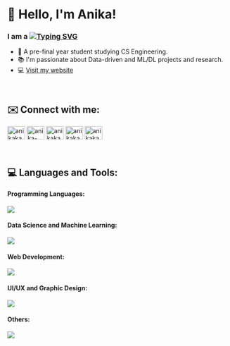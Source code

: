 # 👋 Hello, I'm Anika!

### I am a [![Typing SVG](https://readme-typing-svg.herokuapp.com?font=Inconsolata&size=20&lines=UI/UX+Designer;Frontend+Developer;Data+Analyst;ML+Developer)](https://git.io/typing-svg)

- 🎒 A pre-final year student studying CS Engineering.
- 📚 I'm passionate about Data-driven and ML/DL projects and research.
- 💻 [Visit my website](https://anikakamath.super.site/) 

<br>

## ✉️ Connect with me:
<p align="left">
<a href="https://dev.to/anikakamath" target="blank"><img align="center" src="https://raw.githubusercontent.com/rahuldkjain/github-profile-readme-generator/master/src/images/icons/Social/devto.svg" alt="anikakamath" height="30" width="40" /></a>
<a href="https://linkedin.com/in/anika-kamath" target="blank"><img align="center" src="https://raw.githubusercontent.com/rahuldkjain/github-profile-readme-generator/master/src/images/icons/Social/linked-in-alt.svg" alt="anika-kamath" height="30" width="40" /></a>
<a href="https://www.behance.net/anikakamath" target="blank"><img align="center" src="https://raw.githubusercontent.com/rahuldkjain/github-profile-readme-generator/master/src/images/icons/Social/behance.svg" alt="anikakamath" height="30" width="40" /></a>
<a href="https://www.hackerrank.com/anikakamath" target="blank"><img align="center" src="https://raw.githubusercontent.com/rahuldkjain/github-profile-readme-generator/master/src/images/icons/Social/hackerrank.svg" alt="anikakamath" height="30" width="40" /></a>
<a href="https://www.leetcode.com/anikakamath" target="blank"><img align="center" src="https://raw.githubusercontent.com/rahuldkjain/github-profile-readme-generator/master/src/images/icons/Social/leet-code.svg" alt="anikakamath" height="30" width="40" /></a>
</p>
<br>

## 💻 Languages and Tools:
<p align="center">
  <h4 align="left">Programming Languages:</h4>
  <a href="https://skillicons.dev">
    <img src="https://skillicons.dev/icons?i=c,cpp,py,r,java,js,matlab" />
  </a>
</p>

<p align="center">
  <h4 align="left">Data Science and Machine Learning:</h4>
  <a href="https://skillicons.dev">
    <img src="https://skillicons.dev/icons?i=py,r,mysql,tf,se" />
  </a>
</p>

<p align="center">
  <h4 align="left">Web Development:</h4>
  <a href="https://skillicons.dev">
    <img src="https://skillicons.dev/icons?i=html,css,js,bootstrap,flask,heroku,materialui,nextjs,react,netlify,tailwind" />
  </a>
</p>

<p align="center">
  <h4 align="left">UI/UX and Graphic Design:</h4>
  <a href="https://skillicons.dev">
    <img src="https://skillicons.dev/icons?i=figma,xd,webflow" />
  </a>
</p>

<p align="center">
  <h4 align="left">Others:</h4>
  <a href="https://skillicons.dev">
    <img src="https://skillicons.dev/icons?i=git,github,visualstudio,wordpress,md,latex,arduino" />
  </a>
</p>

